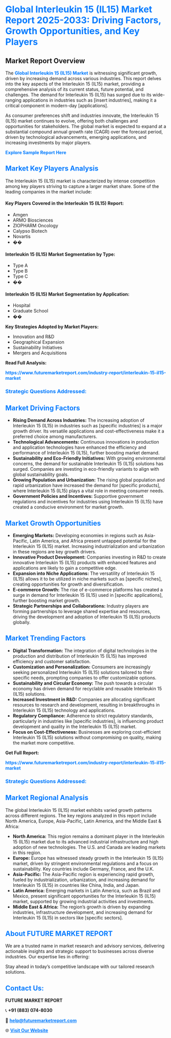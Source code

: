 <h1 style="color: #007BFF;">Global Interleukin 15 (IL15) Market Report 2025-2033: Driving Factors, Growth Opportunities, and Key Players</h1>

<section id="overview">
<h2>Market Report Overview</h2>
<p>The <a href="https://www.futuremarketreport.com/industry-report/interleukin-15-il15-market" style="color: #007BFF; text-decoration: none;"><strong>Global Interleukin 15 (IL15) Market</strong></a> is witnessing significant growth, driven by increasing demand across various industries. This report delves into the key aspects of the Interleukin 15 (IL15) market, providing a comprehensive analysis of its current status, future potential, and challenges. The demand for Interleukin 15 (IL15) has surged due to its wide-ranging applications in industries such as [insert industries], making it a critical component in modern-day [applications].</p>
<p>As consumer preferences shift and industries innovate, the Interleukin 15 (IL15) market continues to evolve, offering both challenges and opportunities for stakeholders. The global market is expected to expand at a substantial compound annual growth rate (CAGR) over the forecast period, driven by technological advancements, emerging applications, and increasing investments by major players.</p>
</section>

<section id="overview">
<p><a href="https://www.futuremarketreport.com/request-sample/reportId=118396" style="color: #007BFF; text-decoration: none;"><strong>Explore Sample Report Here</strong></a></p>
</section>

<section id="key-players">
<h2 style="color: #007BFF;">Market Key Players Analysis</h2>
<p>The Interleukin 15 (IL15) market is characterized by intense competition among key players striving to capture a larger market share. Some of the leading companies in the market include:</p>
<h4>Key Players Covered in the Interleukin 15 (IL15) Report:</h4>
<ul><li>Amgen</li><li>ARMO Biosciences</li><li>ZIOPHARM Oncology</li><li>Calypso Biotech</li><li>Novartis</li><li>��</li></ul>
<h4>Interleukin 15 (IL15) Market Segmentation by Type:</h4>
<ul><li>Type A</li><li>Type B</li><li>Type C</li><li>��</li></ul>

<h4>Interleukin 15 (IL15) Market Segmentation by Application:</h4>
<ul><li>Hospital</li><li>Graduate School</li><li>��</li></ul>
<p><strong>Key Strategies Adopted by Market Players:</strong></p>
<ul>
<li>Innovation and R&D</li>
<li>Geographical Expansion</li>
<li>Sustainability Initiatives</li>
<li>Mergers and Acquisitions</li>
</ul>
</section>

<section>
<p><strong>Read Full Analysis: </strong></p><a href="https://www.futuremarketreport.com/industry-report/interleukin-15-il15-market" style="color: #007BFF; text-decoration: none;"><strong>https://www.futuremarketreport.com/industry-report/interleukin-15-il15-market</strong></a>
<h3 style="color: #007BFF;">Strategic Questions Addressed:</h3>
</section>

<section id="driving-factors">
<h2 style="color: #007BFF;">Market Driving Factors</h2>
<ul>
<li><strong>Rising Demand Across Industries:</strong> The increasing adoption of Interleukin 15 (IL15) in industries such as [specific industries] is a major growth driver. Its versatile applications and cost-effectiveness make it a preferred choice among manufacturers.</li>
<li><strong>Technological Advancements:</strong> Continuous innovations in production and application technologies have enhanced the efficiency and performance of Interleukin 15 (IL15), further boosting market demand.</li>
<li><strong>Sustainability and Eco-Friendly Initiatives:</strong> With growing environmental concerns, the demand for sustainable Interleukin 15 (IL15) solutions has surged. Companies are investing in eco-friendly variants to align with global sustainability goals.</li>
<li><strong>Growing Population and Urbanization:</strong> The rising global population and rapid urbanization have increased the demand for [specific products], where Interleukin 15 (IL15) plays a vital role in meeting consumer needs.</li>
<li><strong>Government Policies and Incentives:</strong> Supportive government regulations and incentives for industries using Interleukin 15 (IL15) have created a conducive environment for market growth.</li>
</ul>
</section>

<section id="growth-opportunities">
<h2 style="color: #007BFF;">Market Growth Opportunities</h2>
<ul>
<li><strong>Emerging Markets:</strong> Developing economies in regions such as Asia-Pacific, Latin America, and Africa present untapped potential for the Interleukin 15 (IL15) market. Increasing industrialization and urbanization in these regions are key growth drivers.</li>
<li><strong>Innovative Product Development:</strong> Companies investing in R&D to create innovative Interleukin 15 (IL15) products with enhanced features and applications are likely to gain a competitive edge.</li>
<li><strong>Expansion into Niche Applications:</strong> The versatility of Interleukin 15 (IL15) allows it to be utilized in niche markets such as [specific niches], creating opportunities for growth and diversification.</li>
<li><strong>E-commerce Growth:</strong> The rise of e-commerce platforms has created a surge in demand for Interleukin 15 (IL15) used in [specific applications], further boosting market growth.</li>
<li><strong>Strategic Partnerships and Collaborations:</strong> Industry players are forming partnerships to leverage shared expertise and resources, driving the development and adoption of Interleukin 15 (IL15) products globally.</li>
</ul>
</section>

<section id="trending-factors">
<h2 style="color: #007BFF;">Market Trending Factors</h2>
<ul>
<li><strong>Digital Transformation:</strong> The integration of digital technologies in the production and distribution of Interleukin 15 (IL15) has improved efficiency and customer satisfaction.</li>
<li><strong>Customization and Personalization:</strong> Consumers are increasingly seeking personalized Interleukin 15 (IL15) solutions tailored to their specific needs, prompting companies to offer customizable options.</li>
<li><strong>Sustainability and Circular Economy:</strong> The push towards a circular economy has driven demand for recyclable and reusable Interleukin 15 (IL15) solutions.</li>
<li><strong>Increased Investment in R&D:</strong> Companies are allocating significant resources to research and development, resulting in breakthroughs in Interleukin 15 (IL15) technology and applications.</li>
<li><strong>Regulatory Compliance:</strong> Adherence to strict regulatory standards, particularly in industries like [specific industries], is influencing product development and quality in the Interleukin 15 (IL15) market.</li>
<li><strong>Focus on Cost-Effectiveness:</strong> Businesses are exploring cost-efficient Interleukin 15 (IL15) solutions without compromising on quality, making the market more competitive.</li>
</ul>
</section>

<section>
<p><strong>Get Full Report: </strong></p><a href="https://www.futuremarketreport.com/industry-report/interleukin-15-il15-market" style="color: #007BFF; text-decoration: none;"><strong>https://www.futuremarketreport.com/industry-report/interleukin-15-il15-market</strong></a>
<h3 style="color: #007BFF;">Strategic Questions Addressed:</h3>
</section>


<section id="regional-analysis">
<h2 style="color: #007BFF;">Market Regional Analysis</h2>
<p>The global Interleukin 15 (IL15) market exhibits varied growth patterns across different regions. The key regions analyzed in this report include North America, Europe, Asia-Pacific, Latin America, and the Middle East & Africa:</p>
<ul>
<li><strong>North America:</strong> This region remains a dominant player in the Interleukin 15 (IL15) market due to its advanced industrial infrastructure and high adoption of new technologies. The U.S. and Canada are leading markets in this region.</li>
<li><strong>Europe:</strong> Europe has witnessed steady growth in the Interleukin 15 (IL15) market, driven by stringent environmental regulations and a focus on sustainability. Key countries include Germany, France, and the U.K.</li>
<li><strong>Asia-Pacific:</strong> The Asia-Pacific region is experiencing rapid growth, fueled by industrialization, urbanization, and increasing demand for Interleukin 15 (IL15) in countries like China, India, and Japan.</li>
<li><strong>Latin America:</strong> Emerging markets in Latin America, such as Brazil and Mexico, present significant opportunities for the Interleukin 15 (IL15) market, supported by growing industrial activities and investments.</li>
<li><strong>Middle East & Africa:</strong> The region’s growth is driven by expanding industries, infrastructure development, and increasing demand for Interleukin 15 (IL15) in sectors like [specific sectors].</li>
</ul>
</section>

<footer>
<h2 style="color: #007BFF;">About FUTURE MARKET REPORT</h2>
<p>We are a trusted name in market research and advisory services, delivering actionable insights and strategic support to businesses across diverse industries. Our expertise lies in offering:</p>

<p>Stay ahead in today’s competitive landscape with our tailored research solutions.</p>

<h2 style="color: #007BFF;">Contact Us:</h2>
<p><strong>FUTURE MARKET REPORT</strong></p>
<p>📞 <strong>+91 (883) 074-8030</strong></p>
<p>📧 <strong><a href="mailto:help@futuremarketreport.com" style="color: #007BFF;">help@futuremarketreport.com</a></strong></p>
<p>🌐 <strong><a href="https://www.futuremarketreport.com/" style="color: #007BFF;">Visit Our Website</a></strong></p>
</footer>
